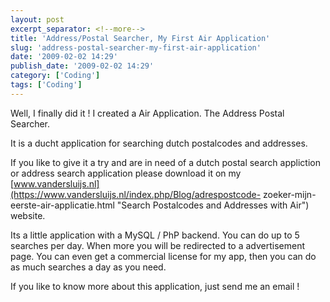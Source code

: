 ```yaml
---
layout: post
excerpt_separator: <!--more-->
title: 'Address/Postal Searcher, My First Air Application'
slug: 'address-postal-searcher-my-first-air-application'
date: '2009-02-02 14:29'
publish_date: '2009-02-02 14:29'
category: ['Coding']
tags: ['Coding']
---
```

Well, I finally did it ! I created a Air Application. The Address Postal
Searcher.  
  
It is a ducht application for searching dutch postalcodes and addresses.  
  
  
  
If you like to give it a try and are in need of a dutch postal search
appliction or address search application please download it on my
[www.vandersluijs.nl](https://www.vandersluijs.nl/index.php/Blog/adrespostcode-
zoeker-mijn-eerste-air-applicatie.html "Search Postalcodes and Addresses with
Air") website.  
  
Its a little application with a MySQL / PhP backend. You can do up to 5
searches per day. When more you will be redirected to a advertisement page.
You can even get a commercial license for my app, then you can do as much
searches a day as you need.  
  
If you like to know more about this application, just send me an email !


